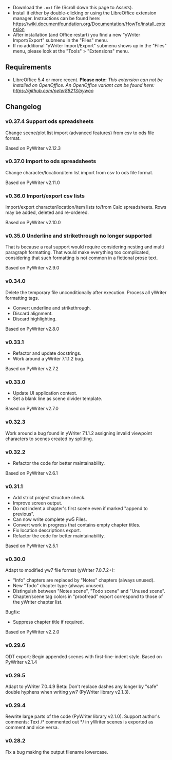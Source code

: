 * Download the `.oxt` file (Scroll down this page to _Assets_).
* Install it either by double-clicking or using the LibreOffice extension manager. Instructions can be found here: https://wiki.documentfoundation.org/Documentation/HowTo/install_extension
* After installation (and Office restart) you find a new "yWriter Import/Export" submenu in the "Files" menu.
* If no additional "yWriter Import/Export" submenu shows up in the "Files" menu, please look at the "Tools" > "Extensions" menu.

## Requirements

* LibreOffice 5.4 or more recent.  __Please note:__  _This extension can not be installed on OpenOffice. An OpenOffice variant can be found here: https://github.com/peter88213/pywoo_

## Changelog

### v0.37.4 Support ods spreadsheets

Change scene/plot list import (advanced features) from csv to ods file format.

Based on PyWriter v2.12.3

### v0.37.0 Import to ods spreadsheets

Change character/location/item list import from csv to ods file format.

Based on PyWriter v2.11.0

### v0.36.0 Import/export csv lists

Import/export character/location/item lists to/from Calc spreadsheets. Rows may be added, deleted and re-ordered.

Based on PyWriter v2.10.0

### v0.35.0 Underline and strikethrough no longer supported

That is because a real support would require considering nesting and multi paragraph formatting. That would make everything too complicated, considering that such formatting is not common in a fictional prose text.

Based on PyWriter v2.9.0

### v0.34.0

Delete the temporary file unconditionally after execution.
Process all yWriter formatting tags.
* Convert underline and strikethrough.
* Discard alignment.
* Discard highlighting.

Based on PyWriter v2.8.0

### v0.33.1

* Refactor and update docstrings.
* Work around a yWriter 7.1.1.2 bug.

Based on PyWriter v2.7.2

### v0.33.0

* Update UI application context.
* Set a blank line as scene divider template.

Based on PyWriter v2.7.0

### v0.32.3

Work around a bug found in yWriter 7.1.1.2 assigning invalid viewpoint
characters to scenes created by splitting.

### v0.32.2

* Refactor the code for better maintainability.

Based on PyWriter v2.6.1

### v0.31.1

* Add strict project structure check.
* Improve screen output.
* Do not indent a chapter's first scene even if marked "append to previous".
* Can now write complete yw5 Files.
* Convert work in progress that contains empty chapter titles.
* Fix location descriptions export.
* Refactor the code for better maintainability.

Based on PyWriter v2.5.1

### v0.30.0

Adapt to modified yw7 file format (yWriter 7.0.7.2+):
* "Info" chapters are replaced by "Notes" chapters (always unused).
* New "Todo" chapter type (always unused).
* Distinguish between "Notes scene", "Todo scene" and "Unused scene".
* Chapter/scene tag colors in "proofread" export correspond to those of
the yWriter chapter list.

Bugfix:
* Suppress chapter title if required.

Based on PyWriter v2.2.0

### v0.29.6

ODT export: Begin appended scenes with first-line-indent style.
Based on PyWriter v2.1.4

### v0.29.5

Adapt to yWriter 7.0.4.9 Beta: Don't replace dashes any longer by "safe" double hyphens when writing yw7 (PyWriter library v2.1.3).

### v0.29.4

Rewrite large parts of the code (PyWriter library v2.1.0).
Support author's comments: Text /* commented out */ in yWriter scenes is
exported as comment and vice versa.

### v0.28.2

Fix a bug making the output filename lowercase.